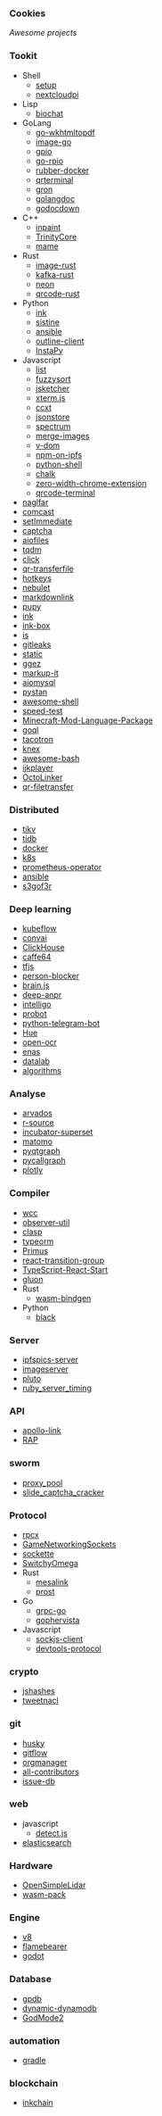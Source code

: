 ### Cookies
_Awesome projects_  

### Tookit
+ Shell
  + [setup](https://github.com/startup-class/setup)
  + [nextcloudpi](https://github.com/nextcloud/nextcloudpi)
+ Lisp
  + [biochat](https://github.com/Bohdan-Khomtchouk/Biochat)
+ GoLang
  + [go-wkhtmltopdf](https://github.com/SebastiaanKlippert/go-wkhtmltopdf)
  + [image-go](https://github.com/golang/image)
  + [gpio](https://github.com/brian-armstrong/gpio)
  + [go-rpio](https://github.com/stianeikeland/go-rpio)
  + [rubber-docker](https://github.com/Fewbytes/rubber-docker)
  + [qrterminal](https://github.com/mdp/qrterminal)
  + [gron](https://github.com/tomnomnom/gron)
  + [golangdoc](https://github.com/golang-china/golangdoc)
  + [godocdown](https://github.com/robertkrimen/godocdown)
+ C++
  + [inpaint](https://github.com/cheind/inpaint)
  + [TrinityCore](https://github.com/TrinityCore/TrinityCore)
  + [mame](https://github.com/mamedev/mame)
+ Rust
  + [image-rust](https://github.com/PistonDevelopers/image)
  + [kafka-rust](https://github.com/spicavigo/kafka-rust)
  + [neon](https://github.com/neon-bindings/neon)
  + [qrcode-rust](https://github.com/kennytm/qrcode-rust)
+ Python
  + [ink](https://github.com/InkProject/ink)
  + [sistine](https://github.com/bijection/sistine)
  + [ansible](https://github.com/ansible/ansible)
  + [outline-client](https://github.com/Jigsaw-Code/outline-client)
  + [InstaPy](https://github.com/timgrossmann/InstaPy)
+ Javascript
  + [list](https://github.com/javve/list.js)
  + [fuzzysort](https://github.com/farzher/fuzzysort)
  + [jsketcher](https://github.com/xibyte/jsketcher)
  + [xterm.js](https://github.com/xtermjs/xterm.js)
  + [ccxt](https://github.com/ccxt/ccxt)
  + [jsonstore](https://github.com/bluzi/jsonstore)
  + [spectrum](https://github.com/withspectrum/spectrum)
  + [merge-images](https://github.com/lukechilds/merge-images)
  + [v-dom](https://github.com/cyan33/v-dom)
  + [npm-on-ipfs](https://github.com/ipfs-shipyard/npm-on-ipfs)
  + [python-shell](https://github.com/extrabacon/python-shell)
  + [chalk](https://github.com/chalk/chalk)
  + [zero-width-chrome-extension](https://github.com/chpmrc/zero-width-chrome-extension)
  + [qrcode-terminal](https://github.com/gtanner/qrcode-terminal)
+ [naglfar](https://github.com/maekawatoshiki/naglfar)
+ [comcast](https://github.com/tylertreat/comcast)
+ [setImmediate](https://github.com/YuzuJS/setImmediate)
+ [captcha](https://github.com/dchest/captcha)
+ [aiofiles](https://github.com/Tinche/aiofiles)
+ [tqdm](https://github.com/tqdm/tqdm)
+ [click](https://github.com/databricks/click)
+ [qr-transferfile](https://github.com/claudiodangelis/qr-filetransfer)
+ [hotkeys](https://github.com/jaywcjlove/hotkeys)
+ [nebulet](https://github.com/nebulet/nebulet)
+ [markdownlink](https://github.com/DavidAnson/markdownlint)
+ [pupy](https://github.com/n1nj4sec/pupy)
+ [ink](https://github.com/vadimdemedes/ink)
+ [ink-box](https://github.com/sindresorhus/ink-box)
+ [is](https://github.com/sindresorhus/is)
+ [gitleaks](https://github.com/zricethezav/gitleaks)
+ [static](https://github.com/staticfile/static)
+ [ggez](https://github.com/ggez/ggez)
+ [markup-it](https://github.com/GitbookIO/markup-it)
+ [aiomysql](https://github.com/aio-libs/aiomysql)
+ [pystan](https://github.com/stan-dev/pystan)
+ [awesome-shell](https://github.com/alebcay/awesome-shell)
+ [speed-test](https://github.com/sindresorhus/speed-test)
+ [Minecraft-Mod-Language-Package](https://github.com/CFPAOrg/Minecraft-Mod-Language-Package)
+ [goql](https://github.com/fzerorubigd/goql)
+ [tacotron](https://github.com/keithito/tacotron)
+ [knex](https://github.com/tgriesser/knex)
+ [awesome-bash](https://github.com/awesome-lists/awesome-bash)
+ [ijkplayer](https://github.com/Bilibili/ijkplayer)
+ [OctoLinker](https://github.com/OctoLinker/OctoLinker)
+ [qr-filetransfer](https://github.com/sdushantha/qr-filetransfer)

### Distributed
+ [tikv](https://github.com/pingcap/tikv)
+ [tidb](https://github.com/pingcap/tidb)
+ [docker](https://docker.com)
+ [k8s]()
+ [prometheus-operator](https://github.com/coreos/prometheus-operator)
+ [ansible](https://github.com/ansible/ansible)
+ [s3gof3r](https://github.com/rlmcpherson/s3gof3r)

### Deep learning
+ [kubeflow](https://github.com/kubeflow/kubeflow)
+ [convai](https://github.com/DeepPavlov/convai)
+ [ClickHouse](https://github.com/yandex/ClickHouse)
+ [caffe64](https://github.com/dfouhey/caffe64)
+ [tfjs](https://github.com/tensorflow/tfjs)
+ [person-blocker](https://github.com/minimaxir/person-blocker)
+ [brain.js](http://brain.js.org)
+ [deep-anpr](https://github.com/matthewearl/deep-anpr)
+ [intelligo](https://www.techstar.cloud/)
+ [probot](https://probot.github.io)
+ [python-telegram-bot](https://python-telegram-bot.org)
+ [Hue](https://github.com/UltimateHackers/hue)
+ [open-ocr](https://github.com/tleyden/open-ocr)
+ [enas](https://github.com/melodyguan/enas)
+ [datalab](https://github.com/googledatalab/datalab)
+ [algorithms](https://github.com/keon/algorithms)

### Analyse
+ [arvados](https://arvados.org)
+ [r-source](https://github.com/wch/r-source)
+ [incubator-superset](https://github.com/apache/incubator-superset)
+ [matomo](https://matomo.org/)
+ [pyqtgraph](http://www.pyqtgraph.org)
+ [pycallgraph](https://github.com/gak/pycallgraph)
+ [plotly](https://plot.ly)

### Compiler
+ [wcc](https://github.com/endrazine/wcc)
+ [observer-util](https://github.com/nx-js/observer-util)
+ [clasp](https://github.com/clasp-developers/clasp)
+ [typeorm](http://typeorm.io)
+ [Primus](http://primus.io)
+ [react-transition-group](https://github.com/reactjs/react-transition-group)
+ [TypeScript-React-Start](https://github.com/Microsoft/TypeScript-React-Starter)
+ [gluon](https://github.com/gluon-lang/gluon)
+ Rust
  + [wasm-bindgen](https://github.com/alexcrichton/wasm-bindgen)
+ Python
  + [black](https://github.com/ambv/black)

### Server
+ [ipfspics-server](https://github.com/ipfspics/ipfspics-server)
+ [imageserver](https://github.com/pierrre/imageserver)
+ [pluto](https://github.com/go-pluto/pluto)
+ [ruby_server_timing](https://github.com/scoutapp/ruby_server_timing)

### API
+ [apollo-link](https://www.apollographql.com/docs/link/)
+ [RAP](https://github.com/thx/RAP)

### sworm
+ [proxy_pool](https://github.com/jhao104/proxy_pool)
+ [slide_captcha_cracker](https://github.com/chxj1992/slide_captcha_cracker)

### Protocol 
+ [rpcx](https://github.com/smallnest/rpcx)
+ [GameNetworkingSockets](https://github.com/ValveSoftware/GameNetworkingSockets)
+ [sockette](https://github.com/lukeed/sockette)
+ [SwitchyOmega](https://github.com/FelisCatus/SwitchyOmega)
+ Rust
  + [mesalink](https://github.com/mesalock-linux/mesalink)
  + [prost](https://github.com/danburkert/prost)
+ Go
  + [grpc-go](https://github.com/grpc/grpc-go)
  + [gophervista](https://github.com/benjojo/gophervista)
+ Javascript
  + [sockjs-client](https://github.com/sockjs/sockjs-client)
  + [devtools-protocol](https://github.com/ChromeDevTools/devtools-protocol)

### crypto
+ [jshashes]()
+ [tweetnacl]()

### git
+ [husky](https://github.com/typicode/husky)
+ [gitflow](https://github.com/nvie/gitflow)
+ [orgmanager](https://github.com/orgmanager/orgmanager)
+ [all-contributors](https://github.com/kentcdodds/all-contributors)
+ [issue-db](https://github.com/issue-db/issue-db)

### web
+ javascript
  + [detect.js](https://github.com/darcyclarke/Detect.js)
+ [elasticsearch](https://www.elastic.co/products/elasticsearch)

### Hardware
+ [OpenSimpleLidar](https://github.com/iliasam/OpenSimpleLidar)
+ [wasm-pack](https://github.com/ashleygwilliams/wasm-pack)

### Engine
+ [v8](https://github.com/v8/v8)
+ [flamebearer](https://github.com/mapbox/flamebearer)
+ [godot](https://github.com/godotengine/godot)

### Database
+ [gpdb](https://github.com/greenplum-db/gpdb)
+ [dynamic-dynamodb](https://github.com/sebdah/dynamic-dynamodb)
+ [GodMode2](https://github.com/vas3k/GodMode2)

### automation
+ [gradle](https://github.com/gradle/gradle)

### blockchain
+ [inkchain](https://github.com/inklabsfoundation/inkchain)
